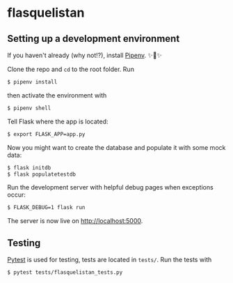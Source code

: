 # flasquelistan

## Setting up a development environment
If you haven't already (why not!?), install
[Pipenv](https://docs.pipenv.org/). ✨🍰✨

Clone the repo and `cd` to the root folder. Run
```sh
$ pipenv install
```
then activate the environment with
```sh
$ pipenv shell
```

Tell Flask where the app is located:
```sh
$ export FLASK_APP=app.py
```

Now you might want to create the database and populate it with some mock data:
```sh
$ flask initdb
$ flask populatetestdb
```

Run the development server with helpful debug pages when exceptions occur:
```sh
$ FLASK_DEBUG=1 flask run
```
The server is now live on [http://localhost:5000](http://localhost:5000).

## Testing
[Pytest](https://docs.pytest.org/en/latest/) is used for testing, tests are
located in `tests/`. Run the tests with
```sh
$ pytest tests/flasquelistan_tests.py
```
